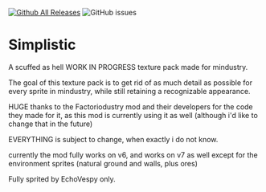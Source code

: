 [![Github All Releases](https://img.shields.io/github/downloads/EchoVespy/Simplistic/total.svg)]()
![GitHub issues](https://img.shields.io/github/issues/EchoVespy/Simplistic)
# Simplistic

A scuffed as hell WORK IN PROGRESS texture pack made for mindustry.

The goal of this texture pack is to get rid of as much detail as possible for every sprite in mindustry, while still retaining a recognizable appearance.

HUGE thanks to the Factoriodustry mod and their developers for the code they made for it, as this mod is currently using it as well (although i'd like to change that in the future)

EVERYTHING is subject to change, when exactly i do not know.

currently the mod fully works on v6, and works on v7 as well except for the environment sprites (natural ground and walls, plus ores)


Fully sprited by EchoVespy only.
